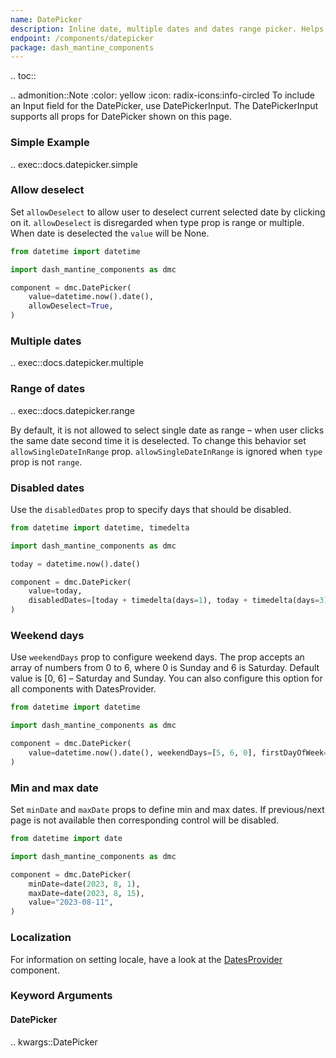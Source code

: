 ```yaml
---
name: DatePicker
description: Inline date, multiple dates and dates range picker. Helps you easily switch between different months, years along with locale support.
endpoint: /components/datepicker
package: dash_mantine_components
---
```


.. toc::

.. admonition::Note
    :color: yellow
    :icon: radix-icons:info-circled
    To include an Input field for the DatePicker, use DatePickerInput.  The DatePickerInput supports all props for DatePicker shown on this page.

### Simple Example

.. exec::docs.datepicker.simple

### Allow deselect

Set `allowDeselect` to allow user to deselect current selected date by clicking on it. `allowDeselect` is disregarded when type prop is range or multiple. When date is deselected the `value` will be None.

```python
from datetime import datetime

import dash_mantine_components as dmc

component = dmc.DatePicker(
    value=datetime.now().date(),
    allowDeselect=True,
)
```

### Multiple dates

.. exec::docs.datepicker.multiple

### Range of dates

.. exec::docs.datepicker.range

By default, it is not allowed to select single date as range – when user clicks the same date second time it is deselected.
To change this behavior set `allowSingleDateInRange` prop. `allowSingleDateInRange` is ignored when `type` prop is not `range`.

### Disabled dates

Use the `disabledDates` prop to specify days that should be disabled.

```python
from datetime import datetime, timedelta

import dash_mantine_components as dmc

today = datetime.now().date()

component = dmc.DatePicker(
    value=today,
    disabledDates=[today + timedelta(days=1), today + timedelta(days=3)],
)
```

### Weekend days

Use `weekendDays` prop to configure weekend days. The prop accepts an array of numbers from 0 to 6, where 0 is Sunday and 6 is Saturday.
Default value is [0, 6] – Saturday and Sunday. You can also configure this option for all components with DatesProvider.

```python
from datetime import datetime

import dash_mantine_components as dmc

component = dmc.DatePicker(
    value=datetime.now().date(), weekendDays=[5, 6, 0], firstDayOfWeek=0
)
```

### Min and max date

Set `minDate` and `maxDate` props to define min and max dates. If previous/next page is not available then corresponding control will be disabled.

```python
from datetime import date

import dash_mantine_components as dmc

component = dmc.DatePicker(
    minDate=date(2023, 8, 1),
    maxDate=date(2023, 8, 15),
    value="2023-08-11",
)
```

### Localization

For information on setting locale, have a look at the [DatesProvider](/components/datesprovider) component.

### Keyword Arguments

#### DatePicker

.. kwargs::DatePicker
